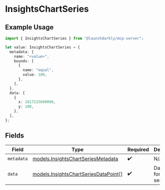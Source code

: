 # InsightsChartSeries

## Example Usage

```typescript
import { InsightsChartSeries } from "@launchdarkly/mcp-server";

let value: InsightsChartSeries = {
  metadata: {
    name: "<value>",
    bounds: [
      {
        name: "equal",
        value: 100,
      },
    ],
  },
  data: [
    {
      x: 1617225600000,
      y: 100,
    },
  ],
};
```

## Fields

| Field                                                                              | Type                                                                               | Required                                                                           | Description                                                                        |
| ---------------------------------------------------------------------------------- | ---------------------------------------------------------------------------------- | ---------------------------------------------------------------------------------- | ---------------------------------------------------------------------------------- |
| `metadata`                                                                         | [models.InsightsChartSeriesMetadata](../models/insightschartseriesmetadata.md)     | :heavy_check_mark:                                                                 | N/A                                                                                |
| `data`                                                                             | [models.InsightsChartSeriesDataPoint](../models/insightschartseriesdatapoint.md)[] | :heavy_check_mark:                                                                 | Data points for the series                                                         |